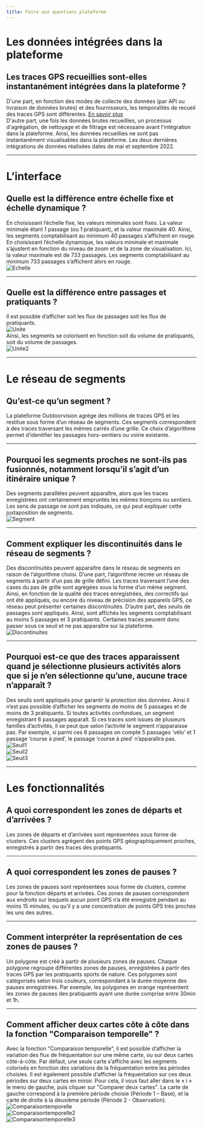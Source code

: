 ```yaml
---
title: Foire aux questions plateforme
---
```


# Les données intégrées dans la plateforme

## Les traces GPS recueillies sont-elles instantanément intégrées dans la plateforme ?
D'une part, en fonction des modes de collecte des données (par API ou livraison de données brutes) et des fournisseurs, les temporalités de recueil des traces GPS sont différentes. [En savoir plus](/partenaires) <br>
D'autre part, une fois les données brutes recueillies, un processus d'agrégation, de nettoyage et de filtrage est nécessaire avant l'intégration dans la plateforme. 
Ainsi, les données recueillies ne sont pas instantanément visualisables dans la plateforme. Les deux dernières intégrations de données réalisées dates de mai et septembre 2022.

---

# L’interface

## Quelle est la différence entre échelle fixe et échelle dynamique ?
En choisissant l’échelle fixe, les valeurs minimales sont fixes. La valeur minimale étant 1 passage (ou 1 pratiquant), et la valeur maximale 40. Ainsi, les segments comptabilisant au minimum 40 passages s’affichent en rouge. En choisissant l’échelle dynamique, les valeurs minimale et maximale s’ajustent en fonction du niveau de zoom et de la zone de visualisation. Ici, la valeur maximale est de 733 passages. Les segments comptabilisant au minimum 733 passages s’affichent alors en rouge. <br>
![Echelle](/medias/faq-plateforme/Echelle.jpg)

---

## Quelle est la différence entre passages et pratiquants ? 
Il est possible d’afficher soit les flux de passages soit les flux de pratiquants. <br>
![Unite](/medias/faq-plateforme/Unite.jpg) <br>
Ainsi, les segments se colorisent en fonction soit du volume de pratiquants, soit du volume de passages. <br>
![Unite2](/medias/faq-plateforme/Unite2.jpg)

---

# Le réseau de segments

## Qu’est-ce qu’un segment ?
La plateforme Outdoorvision agrège des millions de traces GPS et les restitue sous forme d’un réseau de segments. Ces segments correspondent à des traces traversant les mêmes carrés d’une grille. Ce choix d’algorithme permet d’identifier les passages hors-sentiers ou voirie existante. 

---

## Pourquoi les segments proches ne sont-ils pas fusionnés, notamment lorsqu’il s’agit d’un itinéraire unique ?
Des segments parallèles peuvent apparaître, alors que les traces enregistrées ont certainement empruntés les mêmes tronçons ou sentiers. Les sens de passage ne sont pas indiqués, ce qui peut expliquer cette juxtaposition de segments. <br>
![Segment](/medias/faq-plateforme/Segments.jpg)

---

## Comment expliquer les discontinuités dans le réseau de segments ?
Des discontinuités peuvent apparaître dans le réseau de segments en raison de l’algorithme choisi. D’une part, l’algorithme recrée un réseau de segments à partir d’un pas de grille défini. Les traces traversant l’une des cases du pas de grille sont agrégées sous la forme d’un même segment. Ainsi, en fonction de la qualité des traces enregistrées, des correctifs qui ont été appliqués, ou encore du niveau de précision des appareils GPS, ce réseau peut présenter certaines discontinuités. D’autre part, des seuils de passages sont appliqués. Ainsi, sont affichés les segments comptabilisant au moins 5 passages et 3 pratiquants. Certaines traces peuvent donc passer sous ce seuil et ne pas apparaître sur la plateforme. <br>
![Discontinuites](/medias/faq-plateforme/Discontinuites.jpg)

---

## Pourquoi est-ce que des traces apparaissent quand je sélectionne plusieurs activités alors que si je n’en sélectionne qu’une, aucune trace n’apparaît ?
Des seuils sont appliqués pour garantir la protection des données. Ainsi il n’est pas possible d’afficher les segments de moins de 5 passages et de moins de 3 pratiquants. Si toutes activités confondues, un segment enregistrant 6 passages apparaît. Si ces traces sont issues de plusieurs familles d’activités, il se peut que selon l’activité le segment n’apparaisse pas. Par exemple, si parmi ces 6 passages on compte 5 passages ‘vélo’ et 1 passage ‘course à pied’, le passage ‘course à pied’ n’apparaîtra pas. <br>
![Seuil1](/medias/faq-plateforme/Seuil1.jpg) <br>
![Seuil2](/medias/faq-plateforme/Seuil2.jpg) <br>
![Seuil3](/medias/faq-plateforme/Seuil3.jpg)

---

# Les fonctionnalités

## A quoi correspondent les zones de départs et d’arrivées ?
Les zones de départs et d’arrivées sont représentées sous forme de clusters. Ces clusters agrègent des points GPS géographiquement proches, enregistrés à partir des traces des pratiquants. 

---

## A quoi correspondent les zones de pauses ?
Les zones de pauses sont représentées sous forme de clusters, comme pour la fonction départs et arrivées. Ces zones de pauses correspondent aux endroits sur lesquels aucun point GPS n’a été enregistré pendant au moins 15 minutes, ou qu’il y a une concentration de points GPS très proches les uns des autres. 

---

## Comment interpréter la représentation de ces zones de pauses ?
Un polygone est créé à partir de plusieurs zones de pauses. Chaque polygone regroupe différentes zones de pauses, enregistrées à partir des traces GPS par les pratiquants sports de nature. Ces polygones sont catégorisés selon trois couleurs, correspondant à la durée moyenne des pauses enregistrées. Par exemple, les polygones en orange représentent les zones de pauses des pratiquants ayant une durée comprise entre 30min et 1h.

---

## Comment afficher deux cartes côte à côte dans la fonction "Comparaison temporelle" ?
Avec la fonction "Comparaison temporelle", il est possible d’afficher la variation des flux de fréquentation sur une même carte, ou sur deux cartes côte-à-côte.
Par défaut, une seule carte s’affiche avec les segments colorisés en fonction des variations de la fréquentation entre les périodes choisies. Il est également possible d’afficher la fréquentation sur ces deux périodes sur deux cartes en miroir. Pour cela, il vous faut aller dans le « i » le menu de gauche, puis cliquer sur "Comparer deux cartes". La carte de gauche correspond à la première période choisie (Période 1 – Base), et la carte de droite à la deuxième période (Période 2 - Observation). <br>
![Comparaisontemporelle](/medias/faq-plateforme/Comparaisontemporelle.jpg) <br>
![Comparaisontemporelle2](/medias/faq-plateforme/Comparaisontemporelle2.jpg) <br>
![Comparaisontemporelle3](/medias/faq-plateforme/Comparaisontemporelle3.jpg)
